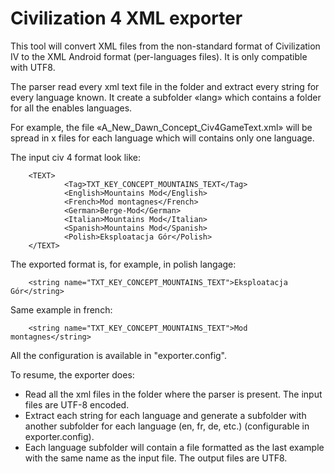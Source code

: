 # Civilization 4 XML exporter

This tool will convert XML files from the non-standard format of Civilization IV to the XML Android format (per-languages files). It is only compatible with UTF8.

The parser read every xml text file in the folder and extract every string for every language known. It create a subfolder «lang» which contains a folder for all the enables languages.

For example, the file «A_New_Dawn_Concept_Civ4GameText.xml» will be spread in x files for each language which will contains only one language.

The input civ 4 format look like:

        <TEXT>
                <Tag>TXT_KEY_CONCEPT_MOUNTAINS_TEXT</Tag>
                <English>Mountains Mod</English>
                <French>Mod montagnes</French>
                <German>Berge-Mod</German>
                <Italian>Mountains Mod</Italian>
                <Spanish>Mountains Mod</Spanish>
                <Polish>Eksploatacja Gór</Polish>
        </TEXT>

The exported format is, for example, in polish langage:

        <string name="TXT_KEY_CONCEPT_MOUNTAINS_TEXT">Eksploatacja Gór</string>

Same example in french:

        <string name="TXT_KEY_CONCEPT_MOUNTAINS_TEXT">Mod montagnes</string>

All the configuration is available in "exporter.config".

To resume, the exporter does:
- Read all the xml files in the folder where the parser is present. The input files are UTF-8 encoded.
- Extract each string for each language and generate a subfolder with another subfolder for each language (en, fr, de, etc.) (configurable in exporter.config).
- Each language subfolder will contain a file formatted as the last example with the same name as the input file. The output files are UTF8.

